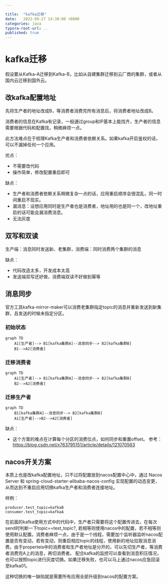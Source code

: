 ```yaml
---

title:  "kafka迁移"
date:   2022-09-27 14:30:00 +0800
categories: java
typora-root-url: ..
published: true
---
```



# kafka迁移

假设要从Kafka-A迁移到Kafka-B，比如从自建集群迁移到云厂商的集群，或者从国内云迁移到国外云。

## 改kafka配置地址

先将生产者的地址改成B，等消费者消费完所有消息后，将消费者地址改成B。

消费者的信息在Kafka有记录，一般通过group和IP基本上能找齐，生产者的信息需要根据代码和配置找，稍微麻烦一点。

此方法难点在于梳理Kafka生产者和消费者依赖关系。如果kafka开启鉴权的话，可以不漏掉任何一个应用。

优点：
-   不需要改代码
-   操作简单，修改配置重启即可

缺点：
-   生产者和消费者依赖关系稍微复杂一点的话，应用重启顺序会很混乱，同一时间重启不现实。
-   漏消息：设想应用同时是生产者也是消费者，地址用的也是同一个，改地址重启的话可能会漏消费消息。
-   无法灰度

## 双写和双读

生产端：消息同时发送新、老集群，消费端：同时消费两个集群的消息

缺点：
-   代码改造太多，开发成本太高
-   发送端双写还好做，消费端双读不好做到幂等

## 消息同步

官方工具kafka-mirror-maker可以消费老集群指定topic的消息并重新发送到新集群，且发送的时候未指定分区。

### 初始状态
```mermaid
graph TD
    A1[生产者]--> B1[kafka集群A]--消息同步--> B2[kafka集群B]
    B1-->A2[消费者]
```

### 迁移消费者
```mermaid
graph TD
    A1[生产者]--> B1[kafka集群A]--消息同步--> B2[kafka集群B]
    B2-->A2[消费者]
```

### 迁移生产者
```mermaid
graph TD
    B1[kafka集群A]--消息同步--> B2[kafka集群B]
    A1[生产者]-->B2-->A2[消费者]
```

缺点：
- 这个方案的难点在计算每个分区的消费位点，如何同步和重置offset。
参考：https://blog.csdn.net/x763795151/article/details/121070563


## nacos开关方案
本质上也是改kafka配置地址，只不过将配置放到nacos配置中心中，通过 Nacos Server 和 spring-cloud-starter-alibaba-nacos-config 实现配置的动态变更，从而达到不重启应用切换kafka生产者和消费者连接地址。

样例：

```properties
producer.test_topic=kafkaB
consumer.test_topic=kafkaA
```

在前面的kafka使用方式中的代码中，生产者只需要将这个配置传进去，在每次send时判断一下topic==test_topic?, 若相等则使用nacos中的配置，若不相等则使用默认配置。消费者麻烦一点，由于是一个线程，需要加个监听器监听nacos配置是否有变动，若有变动，则重启相应topic的线程，使用新的地址拉取消息消费。由于properteis中的消费者和生产者地址是分开的，可以先切生产者，等消费者消费完A上的消息，再切消费者。
配合kafka的监控可以查看到消息积压情况，也可以按照topic进行灰度切换。如果迁移失败，也可以马上通过nacos应急回滚至kafka01。

这种切换的唯一缺陷就是需要所有应用全部升级到nacos的配置方案。